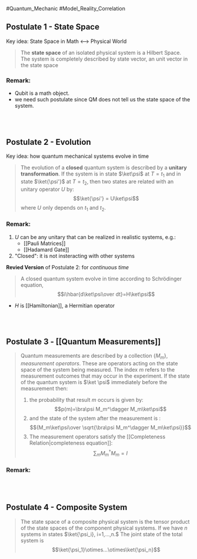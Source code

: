 #Quantum_Mechanic #Model_Reality_Correlation 

## Postulate 1 - State Space
Key idea: State Space in Math <--> Physical World
> The __state space__ of an isolated physical system is a Hilbert Space. The system is completely described by state vector, an unit vector in the state space

### Remark:
- Qubit is a math object.
- we need such postulate since QM does not tell us the state space of the system.
<br/>
<br/>

## Postulate 2 - Evolution
Key idea: how quantum mechanical systems evolve in time
> The evolution of a __closed__ quantum system is described by a __unitary transformation__. If the system is in state $\ket\psi$ at $T=t_1$ and in state $\ket{\psi'}$ at $T=t_2$, then two states are related with an unitary operator $U$ by:
> $$\ket{\psi'} = U\ket\psi$$
> where $U$ only depends on $t_1$ and $t_2$.

### Remark:
1.  $U$ can be any unitary that can be realized in realistic systems, e.g.:
	- [[Pauli Matrices]]
	- [[Hadamard Gate]]
2.  "Closed": it is not insteracting with other systems

__Revied Version__ of Postulate 2: for _continuous time_
> A closed quantum system evolve in time according to Schrödinger equation,
> $$i\hbar{d\ket\psi\over dt}=H\ket\psi$$
- $H$ is [[Hamiltonian]], a Hermitian operator
<br/>
<br/>

## Postulate 3 -  [[Quantum Measurements]]
> Quantum measurements are described by a collection $\{M_m\}$, _measurement operators_. These are operators acting on the state space of the system being measured. The index $m$ refers to the measurement outcomes that may occur in the experiment.
> If the state of the quantum system is $\ket \psi$ immediately before the measurement then:
> 1. the probability that result $m$ occurs is  given by:
> $$p(m)=\bra\psi M_m^\dagger M_m\ket\psi$$
> 2. and the state of the system after the measurement is :
> $${M_m\ket\psi\over \sqrt{\bra\psi M_m^\dagger M_m\ket\psi}}$$
> 3. The measurement operators satisfy the [[Completeness Relation|completeness equation]]:
> $$\sum_m {M_m^\dagger M_m}=I$$

### Remark:
<br/>
<br/>

## Postulate 4 - Composite System
> The state space of a composite physical system is the tensor product of the state spaces of the component physical systems. 
> If we have $n$ systems in states $\ket{\psi_i}, i=1,...,n.$ The joint state of the total system is
> $$\ket{\psi_1}\otimes...\otimes\ket{\psi_n}$$

